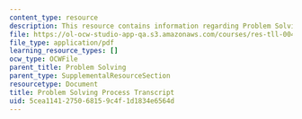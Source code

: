 ```yaml
---
content_type: resource
description: This resource contains information regarding Problem Solving Process.
file: https://ol-ocw-studio-app-qa.s3.amazonaws.com/courses/res-tll-004-stem-concept-videos-fall-2013/5cea1141275068159c4f1d1834e6564d_MITRES_TLL-004F13_ProbSolv.pdf
file_type: application/pdf
learning_resource_types: []
ocw_type: OCWFile
parent_title: Problem Solving
parent_type: SupplementalResourceSection
resourcetype: Document
title: Problem Solving Process Transcript
uid: 5cea1141-2750-6815-9c4f-1d1834e6564d
---
```

